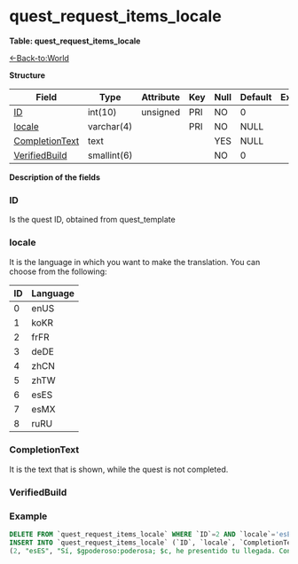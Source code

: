 # quest\_request\_items\_locale

**Table: quest\_request\_items\_locale**

[<-Back-to:World](database-world.md)

**Structure**

| Field               | Type        | Attribute | Key | Null | Default | Extra | Comment |
|---------------------|-------------|-----------|-----|------|---------|-------|---------|
| [ID][1]             | int(10)     | unsigned  | PRI | NO   | 0       |       |         |
| [locale][2]         | varchar(4)  |           | PRI | NO   | NULL    |       |         |
| [CompletionText][3] | text        |           |     | YES  | NULL    |       |         |
| [VerifiedBuild][4]  | smallint(6) |           |     | NO   | 0       |       |         |

[1]: #id
[2]: #locale
[3]: #completiontext
[4]: #verifiedbuild

**Description of the fields**

### ID

Is the quest ID, obtained from quest_template

### locale

It is the language in which you want to make the translation.
You can choose from the following:

| ID | Language |
|----|----------|
| 0  | enUS     |
| 1  | koKR     |
| 2  | frFR     |
| 3  | deDE     |
| 4  | zhCN     |
| 5  | zhTW     |
| 6  | esES     |
| 7  | esMX     |
| 8  | ruRU     |

### CompletionText

It is the text that is shown, while the quest is not completed.

### VerifiedBuild

### Example
```sql
DELETE FROM `quest_request_items_locale` WHERE `ID`=2 AND `locale`='esES';
INSERT INTO `quest_request_items_locale` (`ID`, `locale`, `CompletionText`, `VerifiedBuild`) VALUES`ID`, `locale`, `CompletionText`, `VerifiedBuild`
(2, "esES", "Sí, $gpoderoso:poderosa; $c, he presentido tu llegada. Confío que tienes más noticias que darme sobre tu caza.", 0);
```
